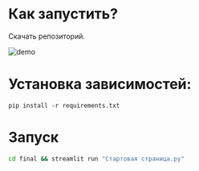 # Как запустить?
Скачать репозиторий.

![demo](https://git.codenrock.com/hackwagon22/cnrprod-team-26942/gifts-first-class/-/blob/main/2022-12-18-17-13-03.gif?raw=true)
# Установка зависимостей: 
```
pip install -r requirements.txt
```

# Запуск
```bash
cd final && streamlit run "Стартовая страница.py"
```

